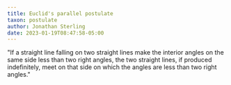 ```yaml
---
title: Euclid's parallel postulate
taxon: postulate
author: Jonathan Sterling
date: 2023-01-19T08:47:58-05:00
---
```


"If a straight line falling on two straight lines make the interior angles on the same side less than two right angles, the two straight lines, if produced indefinitely, meet on that side on which the angles are less than two right angles."

